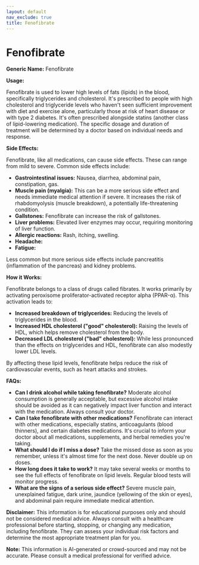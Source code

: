 ```yaml
---
layout: default
nav_exclude: true
title: Fenofibrate
---
```


# Fenofibrate

**Generic Name:** Fenofibrate

**Usage:**

Fenofibrate is used to lower high levels of fats (lipids) in the blood, specifically triglycerides and cholesterol. It's prescribed to people with high cholesterol and triglyceride levels who haven't seen sufficient improvement with diet and exercise alone, particularly those at risk of heart disease or with type 2 diabetes.  It's often prescribed alongside statins (another class of lipid-lowering medication).  The specific dosage and duration of treatment will be determined by a doctor based on individual needs and response.

**Side Effects:**

Fenofibrate, like all medications, can cause side effects.  These can range from mild to severe.  Common side effects include:

* **Gastrointestinal issues:**  Nausea, diarrhea, abdominal pain, constipation, gas.
* **Muscle pain (myalgia):** This can be a more serious side effect and needs immediate medical attention if severe.  It increases the risk of rhabdomyolysis (muscle breakdown), a potentially life-threatening condition.
* **Gallstones:**  Fenofibrate can increase the risk of gallstones.
* **Liver problems:**  Elevated liver enzymes may occur, requiring monitoring of liver function.
* **Allergic reactions:**  Rash, itching, swelling.
* **Headache:**
* **Fatigue:**

Less common but more serious side effects include pancreatitis (inflammation of the pancreas) and kidney problems.


**How it Works:**

Fenofibrate belongs to a class of drugs called fibrates.  It works primarily by activating peroxisome proliferator-activated receptor alpha (PPAR-α).  This activation leads to:

* **Increased breakdown of triglycerides:**  Reducing the levels of triglycerides in the blood.
* **Increased HDL cholesterol ("good" cholesterol):** Raising the levels of HDL, which helps remove cholesterol from the body.
* **Decreased LDL cholesterol ("bad" cholesterol):**  While less pronounced than the effects on triglycerides and HDL, fenofibrate can also modestly lower LDL levels.

By affecting these lipid levels, fenofibrate helps reduce the risk of cardiovascular events, such as heart attacks and strokes.


**FAQs:**

* **Can I drink alcohol while taking fenofibrate?**  Moderate alcohol consumption is generally acceptable, but excessive alcohol intake should be avoided as it can negatively impact liver function and interact with the medication. Always consult your doctor.
* **Can I take fenofibrate with other medications?**  Fenofibrate can interact with other medications, especially statins, anticoagulants (blood thinners), and certain diabetes medications.  It's crucial to inform your doctor about all medications, supplements, and herbal remedies you're taking.
* **What should I do if I miss a dose?**  Take the missed dose as soon as you remember, unless it's almost time for the next dose.  Never double up on doses.
* **How long does it take to work?**  It may take several weeks or months to see the full effects of fenofibrate on lipid levels. Regular blood tests will monitor progress.
* **What are the signs of a serious side effect?** Severe muscle pain, unexplained fatigue, dark urine, jaundice (yellowing of the skin or eyes), and abdominal pain require immediate medical attention.


**Disclaimer:** This information is for educational purposes only and should not be considered medical advice.  Always consult with a healthcare professional before starting, stopping, or changing any medication, including fenofibrate. They can assess your individual risk factors and determine the most appropriate treatment plan for you.


**Note:** This information is AI-generated or crowd-sourced and may not be accurate. Please consult a medical professional for verified advice.